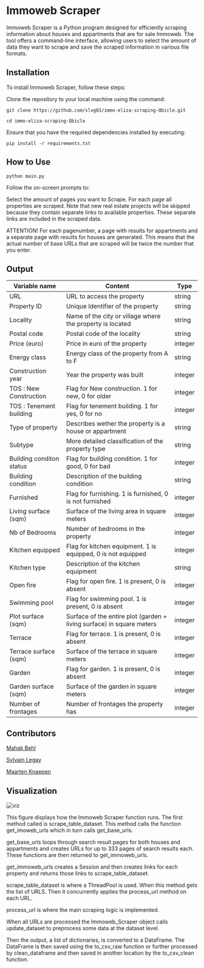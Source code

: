 # Immoweb Scraper
Immoweb Scraper is a Python program designed for efficiently scraping information about houses and appartments that are for sale Immoweb. The tool offers a command-line interface, allowing users to select the amount of data they want to scrape and save the scraped information in various file formats.

## Installation
To install Immoweb Scraper, follow these steps:

Clone the repository to your local machine using the command:
```
git clone https://github.com/slvg01/immo-eliza-scraping-Qbicle.git
```
```
cd immo-eliza-scraping-Qbicle
```
Ensure that you have the required dependencies installed by executing:
```
pip install -r requirements.txt
```

## How to Use
```
python main.py
```
Follow the on-screen prompts to:

Select the amount of pages you want to Scrape. For each page all properties are scraped. Note that new real estate projects will be skipped because they contain separate links to available properties. These separate links are included in the scraped data.

ATTENTION! For each pagenumber, a page with results for appartments and a separate page with results for houses are generated. This means that the actual number of base URLs that are scraped will be twice the number that you enter.

## Output
| Variable name            | Content                                                               | Type    |
| ------------------------ | --------------------------------------------------------------------- | ------- |
| URL                      | URL to access the property                                            | string  |
| Property ID              | Unique Identifier of the property                                     | string  |
| Locality                 | Name of the city or village where the property is located             | string  |
| Postal code              | Postal code of the locality                                           | string  |
| Price (euro)             | Price in euro of the property                                         | integer |
| Energy class             | Energy class of the property from A to F                              | string  |
| Construction year        | Year the property was built                                           | integer |
| TOS : New Construction   | Flag for New construction. 1 for new, 0 for older                     | integer |
| TOS : Tenement building  | Flag for tenement building. 1 for yes, 0 for no                       | integer |
| Type of property         | Describes wether the property is a house or appartment                | string  |
| Subtype                  | More detailed classification of the property type                     | string  |
| Building conditon status | Flag for building condition. 1 for good, 0 for bad                    | integer |
| Building condition       | Description of the building condition                                 | string  |
| Furnished                | Flag for furnishing. 1 is furnished, 0 is not furnished               | integer |
| Living surface (sqm)     | Surface of the living area in square meters                           | integer |
| Nb of Bedrooms           | Number of bedrooms in the property                                    | integer |
| Kitchen equipped         | Flag for kitchen equipment. 1 is equipped, 0 is not equipped          | integer |
| Kitchen type             | Description of the kitchen equipment                                  | string  |
| Open fire                | Flag for open fire. 1 is present, 0 is absent                         | integer |
| Swimming pool            | Flag for swimming pool. 1 is present, 0 is absent                     | integer |
| Plot surface (sqm)       | Surface of the entire plot (garden + living surface) in square meters | integer |
| Terrace                  | Flag for terrace. 1 is present, 0 is absent                           | integer |
| Terrace surface (sqm)    | Surface of the terrace in square meters                               | integer |
| Garden                   | Flag for garden. 1 is present, 0 is absent                            | integer |
| Garden surface (sqm)     | Surface of the garden in square meters                                | integer |
| Number of frontages      | Number of frontages the property has                                  | integer |

## Contributors
[Mahak Behl](https://github.com/MahakBehl)

[Sylvain Legay](https://github.com/slvg01)

[Maarten Knaepen](https://github.com/MaartenKnaepen)


## Visualization
![viz](https://github.com/slvg01/immo-eliza-scraping-Qbicle/blob/maarten/code%20viz.png)

This figure displays how the Immoweb Scraper function runs. The first method called is scrape_table_dataset. This method calls the function get_imoweb_urls which in turn calls get_base_urls.

get_base_urls loops through search result pages for both houses and appartments and creates URLs for up to 333 pages of search results each. These functions are then returned to get_immoweb_urls.

get_immoweb_urls creates a Session and then creates links for each property and returns those links to scrape_table_dataset.

scrape_table_dataset is where a ThreadPool is used. When this method gets the list of URLS. Then it concurrently applies the process_url method on each URL.

process_url is where the main scraping logic is implemented.

When all URLs are processed the Immoweb_Scraper object calls update_dataset to preprocess some data at the dataset level.

Then the output, a list of dictionaries, is converted to a DataFrame. The DataFrame is then saved using the to_csv_raw function or further processed by clean_dataframe and then saved in another location by the to_csv_clean function.





